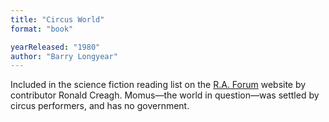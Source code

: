 ```yaml
---
title: "Circus World"
format: "book"

yearReleased: "1980"
author: "Barry Longyear"
---
```

Included in the science fiction  reading list on the  <a href="http://raforum.info/spip.php?article4089&amp;lang=en"> R.A. Forum</a> website by  contributor Ronald Creagh. Momus—the world in question—was settled by circus  performers, and has no government.